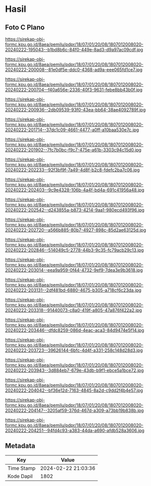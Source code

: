 # Hasil

## Foto C Plano

https://sirekap-obj-formc.kpu.go.id/8aea/pemilu/pdpr/18/07/01/20/08/1807012008020-20240222-195043--b1bd8b6c-84f0-449e-8ad3-d9a97ac09cdf.jpg

https://sirekap-obj-formc.kpu.go.id/8aea/pemilu/pdpr/18/07/01/20/08/1807012008020-20240222-200008--81e0df5e-ddc0-4368-ad9a-eee065fd1ce7.jpg

https://sirekap-obj-formc.kpu.go.id/8aea/pemilu/pdpr/18/07/01/20/08/1807012008020-20240222-200704--f40a656e-2336-40f3-9631-febe8bb43b0f.jpg

https://sirekap-obj-formc.kpu.go.id/8aea/pemilu/pdpr/18/07/01/20/08/1807012008020-20240222-200936--2db09539-93f0-43ea-bb64-38ae4092789f.jpg

https://sirekap-obj-formc.kpu.go.id/8aea/pemilu/pdpr/18/07/01/20/08/1807012008020-20240222-201714--37dc1c09-4661-4477-a0ff-a10baa530e7c.jpg

https://sirekap-obj-formc.kpu.go.id/8aea/pemilu/pdpr/18/07/01/20/08/1807012008020-20240222-201902--7fc7b0bc-f9c7-475e-a61b-3303c94c15d0.jpg

https://sirekap-obj-formc.kpu.go.id/8aea/pemilu/pdpr/18/07/01/20/08/1807012008020-20240222-202233--92f3bf9f-7a49-4d8f-b2c8-fdefc2ba7c06.jpg

https://sirekap-obj-formc.kpu.go.id/8aea/pemilu/pdpr/18/07/01/20/08/1807012008020-20240222-202403--9c9e4328-106b-4a4f-bd4a-691c41956a48.jpg

https://sirekap-obj-formc.kpu.go.id/8aea/pemilu/pdpr/18/07/01/20/08/1807012008020-20240222-202542--d243855a-b873-4214-9aa1-980ecd493f96.jpg

https://sirekap-obj-formc.kpu.go.id/8aea/pemilu/pdpr/18/07/01/20/08/1807012008020-20240222-202720--a566b885-80b7-4927-898c-85d2ae63125d.jpg

https://sirekap-obj-formc.kpu.go.id/8aea/pemilu/pdpr/18/07/01/20/08/1807012008020-20240222-202846--514049c5-2778-44b3-9c35-fc79acb29c13.jpg

https://sirekap-obj-formc.kpu.go.id/8aea/pemilu/pdpr/18/07/01/20/08/1807012008020-20240222-203014--eea9a959-0f44-4732-9ef9-7dea3e9b3618.jpg

https://sirekap-obj-formc.kpu.go.id/8aea/pemilu/pdpr/18/07/01/20/08/1807012008020-20240222-203131--2df481bd-6880-4675-b305-a718cf6c23da.jpg

https://sirekap-obj-formc.kpu.go.id/8aea/pemilu/pdpr/18/07/01/20/08/1807012008020-20240222-203318--91440073-c8a0-419f-a805-47a876f422a2.jpg

https://sirekap-obj-formc.kpu.go.id/8aea/pemilu/pdpr/18/07/01/20/08/1807012008020-20240222-203446--dfdc8259-086d-4eac-aca3-84d9474e5f14.jpg

https://sirekap-obj-formc.kpu.go.id/8aea/pemilu/pdpr/18/07/01/20/08/1807012008020-20240222-203723--39626144-6bfc-4d4f-a331-258c148d28d3.jpg

https://sirekap-obj-formc.kpu.go.id/8aea/pemilu/pdpr/18/07/01/20/08/1807012008020-20240222-203943--3d884eb7-679e-43db-b9f1-ebce5a1bce72.jpg

https://sirekap-obj-formc.kpu.go.id/8aea/pemilu/pdpr/18/07/01/20/08/1807012008020-20240222-204042--bf36e12d-7163-4845-8a2d-c9dd2f4b4e57.jpg

https://sirekap-obj-formc.kpu.go.id/8aea/pemilu/pdpr/18/07/01/20/08/1807012008020-20240222-204147--3205af59-376d-467d-a309-a73bb19b838b.jpg

https://sirekap-obj-formc.kpu.go.id/8aea/pemilu/pdpr/18/07/01/20/08/1807012008020-20240222-204251--94fd4c93-a383-44da-a690-afdb528a3606.jpg


## Metadata

| Key        | Value               |
| ---------- | ------------------- |
| Time Stamp | 2024-02-22 21:03:36 |
| Kode Dapil | 1802                |



